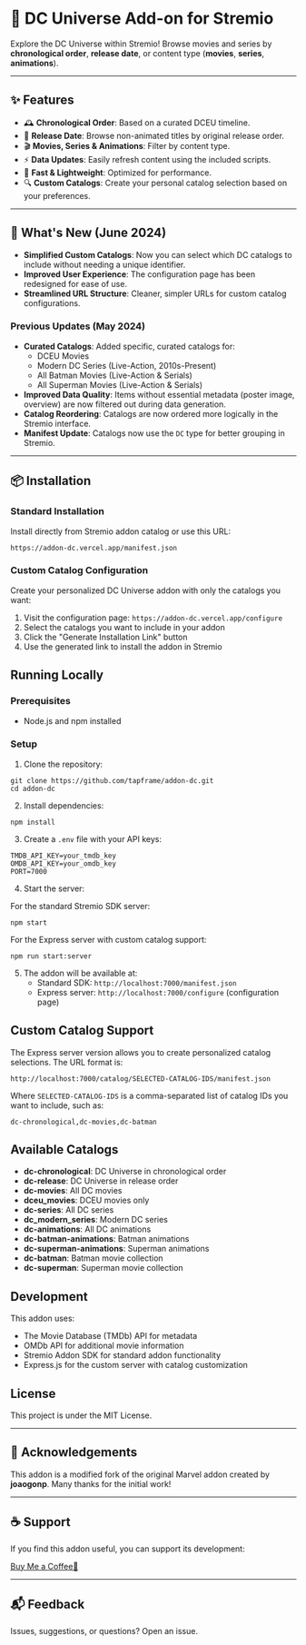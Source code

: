 # 🦇 DC Universe Add-on for Stremio

Explore the DC Universe within Stremio! Browse movies and series by **chronological order**, **release date**, or content type (**movies**, **series**, **animations**).

---

## ✨ Features

*   🕰️ **Chronological Order**: Based on a curated DCEU timeline.
*   📅 **Release Date**: Browse non-animated titles by original release order.
*   🎬 **Movies, Series & Animations**: Filter by content type.
*   ⚡ **Data Updates**: Easily refresh content using the included scripts.
*   🚀 **Fast & Lightweight**: Optimized for performance.
*   🔍 **Custom Catalogs**: Create your personal catalog selection based on your preferences.

---

## 🎉 What's New (June 2024)

*   **Simplified Custom Catalogs**: Now you can select which DC catalogs to include without needing a unique identifier.
*   **Improved User Experience**: The configuration page has been redesigned for ease of use.
*   **Streamlined URL Structure**: Cleaner, simpler URLs for custom catalog configurations.

### Previous Updates (May 2024)

*   **Curated Catalogs**: Added specific, curated catalogs for:
    *   DCEU Movies
    *   Modern DC Series (Live-Action, 2010s-Present)
    *   All Batman Movies (Live-Action & Serials)
    *   All Superman Movies (Live-Action & Serials)
*   **Improved Data Quality**: Items without essential metadata (poster image, overview) are now filtered out during data generation.
*   **Catalog Reordering**: Catalogs are now ordered more logically in the Stremio interface.
*   **Manifest Update**: Catalogs now use the `DC` type for better grouping in Stremio.

---

## 📦 Installation

### Standard Installation

Install directly from Stremio addon catalog or use this URL:
```
https://addon-dc.vercel.app/manifest.json
```

### Custom Catalog Configuration

Create your personalized DC Universe addon with only the catalogs you want:

1. Visit the configuration page: `https://addon-dc.vercel.app/configure`
2. Select the catalogs you want to include in your addon
3. Click the "Generate Installation Link" button
4. Use the generated link to install the addon in Stremio

## Running Locally

### Prerequisites
- Node.js and npm installed

### Setup
1. Clone the repository:
```
git clone https://github.com/tapframe/addon-dc.git
cd addon-dc
```

2. Install dependencies:
```
npm install
```

3. Create a `.env` file with your API keys:
```
TMDB_API_KEY=your_tmdb_key
OMDB_API_KEY=your_omdb_key
PORT=7000
```

4. Start the server:

For the standard Stremio SDK server:
```
npm start
```

For the Express server with custom catalog support:
```
npm run start:server
```

5. The addon will be available at:
   - Standard SDK: `http://localhost:7000/manifest.json`
   - Express server: `http://localhost:7000/configure` (configuration page)

## Custom Catalog Support

The Express server version allows you to create personalized catalog selections. The URL format is:

```
http://localhost:7000/catalog/SELECTED-CATALOG-IDS/manifest.json
```

Where `SELECTED-CATALOG-IDS` is a comma-separated list of catalog IDs you want to include, such as:
```
dc-chronological,dc-movies,dc-batman
```

## Available Catalogs

- **dc-chronological**: DC Universe in chronological order
- **dc-release**: DC Universe in release order
- **dc-movies**: All DC movies
- **dceu_movies**: DCEU movies only
- **dc-series**: All DC series
- **dc_modern_series**: Modern DC series
- **dc-animations**: All DC animations
- **dc-batman-animations**: Batman animations
- **dc-superman-animations**: Superman animations
- **dc-batman**: Batman movie collection
- **dc-superman**: Superman movie collection

## Development

This addon uses:
- The Movie Database (TMDb) API for metadata
- OMDb API for additional movie information
- Stremio Addon SDK for standard addon functionality
- Express.js for the custom server with catalog customization

## License

This project is under the MIT License.

---

## 🙏 Acknowledgements

This addon is a modified fork of the original Marvel addon created by **joaogonp**. Many thanks for the initial work!

---

## ☕ Support

If you find this addon useful, you can support its development:

[Buy Me a Coffee🍺](https://buymeacoffee.com/tapframe)

---

## 📬 Feedback

Issues, suggestions, or questions? Open an issue.
